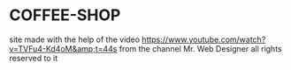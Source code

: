 # COFFEE-SHOP
site made with the help of the video https://www.youtube.com/watch?v=TVFu4-Kd4oM&amp;t=44s from the channel Mr. Web Designer all rights reserved to it
